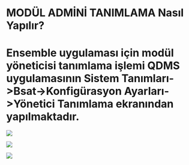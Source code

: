 # MODÜL ADMİNİ TANIMLAMA Nasıl Yapılır?

# Ensemble uygulaması için modül yöneticisi tanımlama işlemi QDMS uygulamasının Sistem Tanımları->Bsat->Konfigürasyon Ayarları->Yönetici Tanımlama ekranından yapılmaktadır.

![](https://docsbimser.blob.core.windows.net/imagecontainer/mupload-84ec7ee6-c4e3-449e-9095-58daa8b003b7.png)

![](https://docsbimser.blob.core.windows.net/imagecontainer/mupload-cd0207f0-d623-45f2-bcb2-ee290980fc3a.png)

![](https://docsbimser.blob.core.windows.net/imagecontainer/mupload-1ba1df82-a9f0-467e-a4e0-e83b390720ee.png)